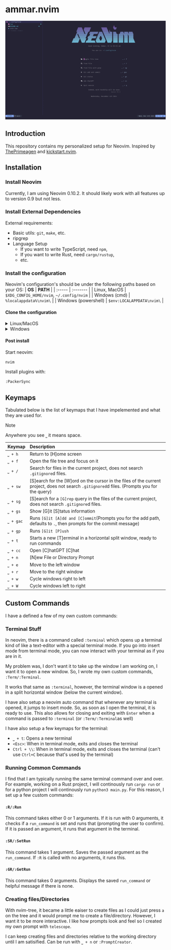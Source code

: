 # ammar.nvim
<div align="center">
    <img src="./images/nvimhome.png" width="1000" />
</div>

## Introduction
This repository contains my personalized setup for Neovim. Inspired by
[ThePrimeagen](https://www.youtube.com/watch?v=w7i4amO_zaE&t=1487s) and
[kickstart.nvim](https://github.com/nvim-lua/kickstart.nvim).

## Installation
### Install Neovim
Currently, I am using Neovim 0.10.2. It should likely work with all features up
to version 0.9 but not less.

### Install External Dependencies
External requirements:
- Basic utils: `git`, `make`, etc.
- ripgrep
- Language Setup
    + If you want to write TypeScript, need `npm`,
    + If you want to write Rust, need `cargo/rustup`,
    + etc.

### Install the configuration
Neovim's configuration's should be under the following paths based on your OS:
| **OS** | **PATH** |
| :----- | :------- |
| Linux, MacOS | `$XDG_CONFIG_HOME/nvim`, `~/.config/nvim` | 
| Windows (cmd) | `%localappdata%\nvim\` | 
| Windows (powershell) | `$env:LOCALAPPDATA\nvim\` |

#### Clone the configuration
<details><summary>Linux/MacOS</summary>

```bash
git clone https://github.com/ammar-ahmed22/nvim.git "${XDG_CONFIG_HOME:-$HOME/.config}"/nvim
```

</details>
<details><summary>Windows</summary>

If you are using `cmd.exe`:
```bash
git clone https://github.com/ammar-ahmed22/nvim.git "%localappdata$\nvim"
```

If you are using `powershell.exe`:
```bash
git clone https://github.com/ammar-ahmed22/nvim.git "${env:LOCALAPPDATA}\nvim"
```

</details>

#### Post install
Start neovim:
```bash
nvim
```

Install plugins with:
```bash
:PackerSync
```

## Keymaps
Tabulated below is the list of keymaps that I have impelemented and what they are used for.

> [!NOTE]  
> Anywhere you see `⎵` it means space.

| **Keymap** | **Description** |
| :--------- | :-------------- | 
| `⎵ + h`| Return to [H]ome screen |
| `⎵ + f` | Open the file tree and focus on it |
| `⎵ + /` | Search for files in the current project, does not search `.gitignore`d files. |
| `⎵ + sw` | [S]earch for the [W]ord on the cursor in the files of the current project, does not search `.gitignored`d files. (Prompts you for the query) |
| `⎵ + sg` | [S]earch for a `[G]rep` query in the files of the current project, does not search `.gitignore`d files. |
| `⎵ + gs` | Show [G]it [S]tatus information |
| `⎵ + gac` | Runs `[G]it [A]dd and [C]ommit`(Prompts you for the add path, defaults to `.`, then prompts for the commit message) |
| `⎵ + gp` | Runs `[G]it [P]ush` |
| `⎵ + t`  | Starts a new [T]erminal in a horizontal split window, ready to run commands |
| `⎵ + cc` | Open [C]hatGPT [C]hat |
| `⎵ + n` | [N]ew File or Directory Prompt |
| `⎵ + e` | Move to the left window |
| `⎵ + r` | Move to the right window |
| `⎵ + w` | Cycle windows right to left |
| `⎵ + W` | Cycle windows left to right |
## Custom Commands
I have a defined a few of my own custom commands:

### Terminal Stuff
In neovim, there is a command called `:terminal` which opens up a terminal kind of like a text-editor with a special terminal mode. If you go into insert mode from terminal mode, you can now interact with your terminal as if you are in it. 

My problem was, I don't want it to take up the window I am working on, I want it to open a new window. So, I wrote my own custom commands, `:Term/:Terminal`.

It works that same as `:terminal`, however, the terminal window is a opened in a split horizontal window (below the current window).

I have also setup a neovim auto command that whenever any terminal is opened, it jumps to insert mode. So, as soon as I open the terminal, it is ready to use. This also allows for closing and exiting with `Enter` when a command is passed to `:terminal` (or `:Term/:Terminal`as well)

I have also setup a few keymaps for the terminal:
- `⎵ + t`: Opens a new terminal
- `<Esc>`: When in terminal mode, exits and closes the terminal
- `Ctrl + \\`: When in terminal mode, exits and closes the terminal (can't use `Ctrl+C` because that's used by the terminal)

### Running Common Commands
I find that I am typically running the same terminal command over and over. For example, working on a Rust project, I will continously run `cargo run` or for a python project I will continously run `python3 main.py`. For this reason, I set up a few custom commands:

#### `:R/:Run`
This command takes either 0 or 1 arguments. If it is run with 0 arguments, it checks if a `run_command` is set and runs that (prompting the user to confirm). If it is passed an argument, it runs that argument in the terminal.

#### `:SR/:SetRun`
This command takes 1 argument. Saves the passed argument as the `run_command`. If `:R` is called with no arguments, it runs this.

#### `:GR/:GetRun`
This command takes 0 arguments. Displays the saved `run_command` or helpful message if there is none.

### Creating files/Directories
With nvim-tree, it became a little eaiser to create files as I could just press `a` on the tree and it would prompt me to create a file/directory. However, I want it to be more interactive. I like how prompts look and feel so I created my own prompt with `telescope`. 

I can keep creating files and directories relative to the working directory until I am satisified. Can be run with `⎵ + n` or `:PromptCreator`.

<!-- Waaaay too many plugins to keep documenting them but i'll just keep it here -->
<!-- ## Plugins  -->
<!-- All the plugins I use and what they do/how I use them are listed below: -->
<!-- | **Plugin** | **Description** | -->
<!-- | :--------- | :-------------- | -->
<!-- | [packer.nvim](https://github.com/wbthomason/packer.nvim) | Plugin manager of choice | -->
<!-- | [telescope.nvim](https://github.com/nvim-telescope/telescope.nvim) | Fuzzy searching for and through (grep) files with a nice UI | -->
<!-- | [leaf.nvim](https://github.com/daschw/leaf.nvim) | Beautiful, earthy, color scheme | -->
<!-- | [nvim-treesitter](https://github.com/nvim-treesitter/nvim-treesitter) | AST generator for syntax highlighting | -->
<!-- | [vim-fugitive](https://github.com/tpope/vim-fugitive) | Used for the git status UI. | -->
<!-- | [nvim-lspconfig](https://github.com/neovim/nvim-lspconfig) | LSP (language server) configuration | -->
<!-- | [mason.nvim](https://github.com/williamboman/mason.nvim) | Install manager for LSP's (i.e. highlighting for TypeScript, Python, etc.) | -->
<!-- | [nvim-autopairs](https://github.com/windwp/nvim-autopairs) | Auto-pairing of brackets. | -->
<!-- | [Comment.nvim](https://github.com/numToStr/Comment.nvim) | Toggling lines and selections as comments. | -->
<!-- | [gitsigns.nvim](https://github.com/lewis6991/gitsigns.nvim) | Signs in the gutter for git status (i.e. green bar for new additions, blue for changes, etc.) | -->
<!-- | [whichkey.nvim](https://github.com/folke/which-key.nvim) | Menu to show commands | -->
<!-- | [neo-tree](https://github.com/nvim-neo-tree/neo-tree.nvim) | Tree for file exploration | -->
<!-- | [lualine.nvim](https://github.com/nvim-lualine/lualine.nvim) | Status line at the bottom of the window | -->
<!-- | [ChatGPT.nvim](https://github.com/jackMort/ChatGPT.nvim) | ChatGPT prompt. | -->
<!-- | [alpha-nvim](https://github.com/goolord/alpha-nvim) | Start screen UI | -->
<!-- | [command-completion.nvim](https://github.com/smolck/command-completion.nvim) | Command completion window | -->
